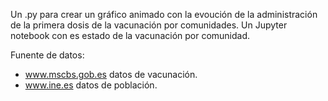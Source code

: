 

Un .py para crear un gráfico animado con la evoución de la administración de la primera dosis de la vacunación por comunidades.
Un Jupyter notebook con es estado de la vacunación por comunidad.

Funente de datos:
  - www.mscbs.gob.es datos de vacunación.
  - www.ine.es datos de población.
